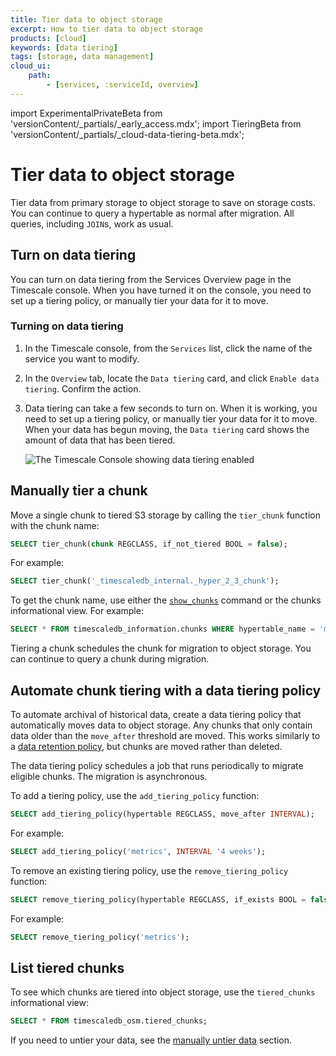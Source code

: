 ```yaml
---
title: Tier data to object storage
excerpt: How to tier data to object storage
products: [cloud]
keywords: [data tiering]
tags: [storage, data management]
cloud_ui:
    path:
        - [services, :serviceId, overview]
---
```


import ExperimentalPrivateBeta from 'versionContent/_partials/_early_access.mdx';
import TieringBeta from 'versionContent/_partials/_cloud-data-tiering-beta.mdx';

# Tier data to object storage

Tier data from primary storage to object storage to save on storage costs. You
can continue to query a hypertable as normal after migration. All queries,
including `JOIN`s, work as usual.

## Turn on data tiering

You can turn on data tiering from the Services Overview page in the Timescale
console. When you have turned it on the console, you need to set up a tiering
policy, or manually tier your data for it to move.

<Procedure>

### Turning on data tiering

1.  In the Timescale console, from the `Services` list, click the name of
    the service you want to modify.
1.  In the `Overview` tab, locate the `Data tiering` card, and click
    `Enable data tiering`. Confirm the action.
1.  Data tiering can take a few seconds to turn on. When it is working, you
    need to set up a tiering policy, or manually tier your data for it to move.
    When your data has begun moving, the `Data tiering` card shows the amount of
    data that has been tiered.

    <img class="main-content__illustration"
    src="FIXME"
    width={1375} height={944}
    alt="The Timescale Console showing data tiering enabled" />

</Procedure>

## Manually tier a chunk

Move a single chunk to tiered S3 storage by calling the `tier_chunk` function
with the chunk name:

```sql
SELECT tier_chunk(chunk REGCLASS, if_not_tiered BOOL = false);
```

For example:

```sql
SELECT tier_chunk('_timescaledb_internal._hyper_2_3_chunk');
```

To get the chunk name, use either the [`show_chunks`][show_chunks] command or
the chunks informational view. For example:

```sql
SELECT * FROM timescaledb_information.chunks WHERE hypertable_name = 'metrics';
```

Tiering a chunk schedules the chunk for migration to object storage. You can
continue to query a chunk during migration.

## Automate chunk tiering with a data tiering policy

To automate archival of historical data, create a data tiering policy that
automatically moves data to object storage. Any chunks that only contain data
older than the `move_after` threshold are moved. This works similarly to a
[data retention policy][data-retention], but chunks are moved rather than deleted.

The data tiering policy schedules a job that runs periodically to migrate
eligible chunks. The migration is asynchronous.

To add a tiering policy, use the `add_tiering_policy` function:

```sql
SELECT add_tiering_policy(hypertable REGCLASS, move_after INTERVAL);
```

For example:

```sql
SELECT add_tiering_policy('metrics', INTERVAL '4 weeks');
```

To remove an existing tiering policy, use the `remove_tiering_policy` function:

```sql
SELECT remove_tiering_policy(hypertable REGCLASS, if_exists BOOL = false);
```

For example:

```sql
SELECT remove_tiering_policy('metrics');
```

## List tiered chunks

To see which chunks are tiered into object storage, use the `tiered_chunks`
informational view:

```sql
SELECT * FROM timescaledb_osm.tiered_chunks;
```

If you need to untier your data, see the
[manually untier data][untier-data] section.

[untier-data]: /use-timescale/:currentVersion:/data-tiering/manually-untier-data/
[data-retention]: /use-timescale/:currentVersion:/data-retention/
[show_chunks]: /api/:currentVersion:/hypertable/show_chunks/
